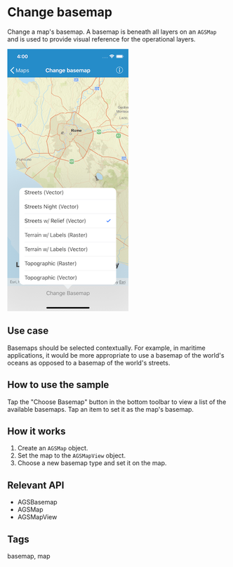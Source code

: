 # Change basemap

Change a map's basemap. A basemap is beneath all layers on an `AGSMap` and is used to provide visual reference for the operational layers.

![Image of change basemap](change-basemap.png)

## Use case

Basemaps should be selected contextually. For example, in maritime applications, it would be more appropriate to use a basemap of the world's oceans as opposed to a basemap of the world's streets.

## How to use the sample

Tap the "Choose Basemap" button in the bottom toolbar to view a list of the available basemaps. Tap an item to set it as the map's basemap.

## How it works

1. Create an `AGSMap` object.
2. Set the map to the `AGSMapView` object.
3. Choose a new basemap type and set it on the map.

## Relevant API

* AGSBasemap
* AGSMap
* AGSMapView

## Tags

basemap, map
